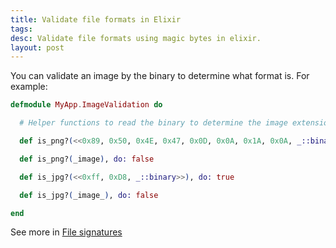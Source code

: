 ```yaml
---
title: Validate file formats in Elixir
tags:
desc: Validate file formats using magic bytes in elixir.
layout: post
---
```


You can validate an image by the binary to determine what format is. For example:
<!-- more -->

```elixir
defmodule MyApp.ImageValidation do

  # Helper functions to read the binary to determine the image extension

  def is_png?(<<0x89, 0x50, 0x4E, 0x47, 0x0D, 0x0A, 0x1A, 0x0A, _::binary>>), do: true

  def is_png?(_image), do: false

  def is_jpg?(<<0xff, 0xD8, _::binary>>), do: true

  def is_jpg?(_image_), do: false

end
```

See more in [File signatures](https://en.wikipedia.org/wiki/List_of_file_signatures)
